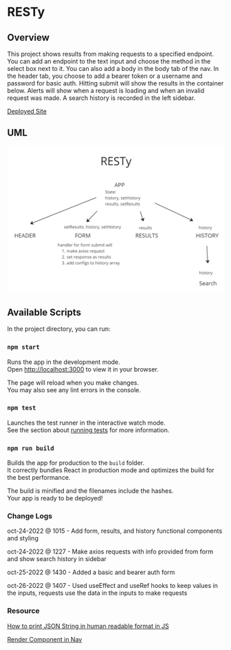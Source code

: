 # RESTy

## Overview
This project shows results from making requests to a specified endpoint. You can add an endpoint to the text input and choose the method in the select box next to it. You can also add a body in the body tab of the nav. In the header tab, you choose to add a bearer token or a username and password for basic auth. Hitting submit will show the results in the container below. Alerts will show when a request is loading and when an invalid request was made. A search history is recorded in the left sidebar.

[Deployed Site](https://unique-cendol-3e90d5.netlify.app/)

## UML
<img src='./img/lab26.png'>

## Available Scripts

In the project directory, you can run:

### `npm start`

Runs the app in the development mode.\
Open [http://localhost:3000](http://localhost:3000) to view it in your browser.

The page will reload when you make changes.\
You may also see any lint errors in the console.

### `npm test`

Launches the test runner in the interactive watch mode.\
See the section about [running tests](https://facebook.github.io/create-react-app/docs/running-tests) for more information.

### `npm run build`

Builds the app for production to the `build` folder.\
It correctly bundles React in production mode and optimizes the build for the best performance.

The build is minified and the filenames include the hashes.\
Your app is ready to be deployed!

### Change Logs
oct-24-2022 @ 1015 - Add form, results, and history functional components and styling

oct-24-2022 @ 1227 - Make axios requests with info provided from form and show search history in sidebar

oct-25-2022 @ 1430 - Added a basic and bearer auth form

oct-26-2022 @ 1407 - Used useEffect and useRef hooks to keep values in the inputs, requests use the data in the inputs to make requests

### Resource
[How to print JSON String in human readable format in JS](https://stackoverflow.com/questions/60785852/how-to-print-json-string-in-human-readable-format-in-js)

[Render Component in Nav](https://stackoverflow.com/questions/35872349/react-js-bootstrap-render-component-in-nav)
